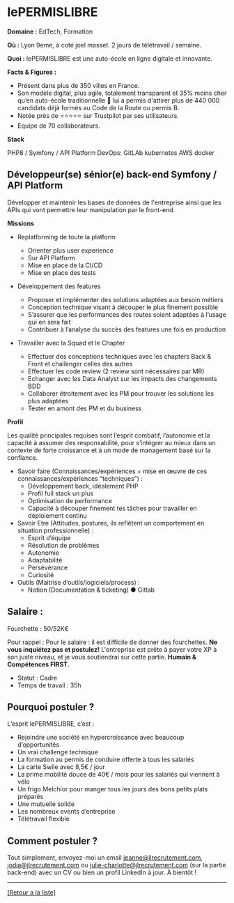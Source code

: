 # lePERMISLIBRE

**Domaine :** EdTech, Formation

**Où :** Lyon 9eme, à coté joel masset. 2 jours de télétravail / semaine.

**Quoi :** lePERMISLIBRE est une auto-école en ligne digitale et innovante.

**Facts & Figures :**

* Présent dans plus de 350 villes en France.
* Son modèle digital, plus agile, totalement transparent et 35% moins cher qu’en auto-école traditionnelle 🚙 lui a permis d'attirer plus de 440 000 candidats déjà formés au Code de la Route ou permis B.
* Notée près de ⭐⭐⭐⭐⭐ sur Trustpilot par ses utilisateurs.
* Equipe de 70 collaborateurs.

**Stack**

PHP8 / Symfony / API Platform
DevOps: GitLAb kubernetes
AWS
docker

## Développeur(se) sénior(e) back-end Symfony / API Platform

Développer et maintenir les bases de données de l'entreprise ainsi que les APIs qui vont permettre leur manipulation par le front-end.

**Missions**

* Replatforming de toute la platform
	* Orienter plus user experience
	* Sur API Platform
	* Mise en place de la CI/CD
	* Mise en place des tests
* Développement des features
	* Proposer et implémenter des solutions adaptées aux besoin métiers
	* Conception technique visant à découper le plus finement possible
	* S’assurer que les performances des routes soient adaptées à l’usage qui en sera fait
	* Contribuer à l’analyse du succès des features une fois en production

* Travailler avec la Squad et le Chapter
	* Effectuer des conceptions techniques avec les chapters Back & Front et challenger celles des autres
	* Effectuer les code review (2 review sont nécessaires par MR)
	* Echanger avec les Data Analyst sur les impacts des changements BDD
	* Collaborer étroitement avec les PM pour trouver les solutions les plus adaptées
	* Tester en amont des PM et du business

**Profil**

Les qualité principales requises sont l’esprit combatif, l’autonomie et la capacité à assumer des responsabilité, pour s’intégrer au mieux dans un contexte de forte croissance et à un mode de management basé sur la confiance.

* Savoir faire (Connaissances/expériences + mise en œuvre de ces connaissances/expériences “techniques”) :
	* Développement back, idéalement PHP
	* Profil full stack un plus
	* Optimisation de performance
	* Capacité à découper finement tes tâches pour travailler en déploiement continu
* Savoir Etre (Attitudes, postures, ils reflètent un comportement en situation professionnelle) :
	* Esprit d’équipe
	* Résolution de problèmes
	* Autonomie
	* Adaptabilité
	* Persévérance
	* Curiosité
* Outils (Maitrise d’outils/logiciels/process) :
	* Notion (Documentation & ticketing) ● Gitlab

## Salaire : 

Fourchette : 50/52K€

Pour rappel :  Pour le salaire : il est difficile de donner des fourchettes. **Ne vous inquiétez pas et postulez!** L'entreprise est prête à payer votre XP à son juste niveau, et je vous soutiendrai sur cette partie. **Humain & Compétences FIRST.**

* Statut : Cadre
* Temps de travail : 35h

## Pourquoi postuler ?

L’esprit lePERMISLIBRE, c’est :

* Rejoindre une société en hypercroissance avec beaucoup d’opportunités
* Un vrai challenge technique
* La formation au permis de conduire offerte à tous les salariés
* La carte Swile avec 8,5€ / jour
* La prime mobilité douce de 40€ / mois pour les salariés qui viennent à vélo
* Un frigo Melchior pour manger tous les jours des bons petits plats préparés
* Une mutuelle solide
* Les nombreux events d’entreprise
* Télétravail flexible

## Comment postuler ?

Tout simplement, envoyez-moi un email jeanne@jlrecrutement.com, jodia@jlrecrutement.com ou julie-charlotte@jlrecrutement.com (sur la partie back-end) avec un CV ou bien un profil LinkedIn à jour. À bientôt !


----
<a href="https://github.com/jlondiche/job-board-php/blob/master/README.md">[Retour a la liste]</a> 
